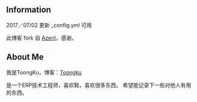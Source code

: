 ## Information

2017／07/02 更新 _config.yml 可用

此博客 fork 自 [Azeril](http://azeril.me/)，感谢。

## About Me

我是ToongKu，博客：[Toongku](toongku.github.io)

是一个ERP技术工程师，喜欢鞋，喜欢很多东西。
希望能记录下一些对他人有用的东西。


